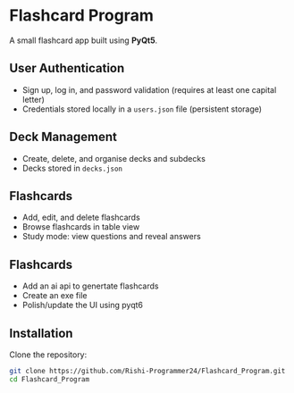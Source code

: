 # Flashcard Program

A small flashcard app built using **PyQt5**.


##  User Authentication
- Sign up, log in, and password validation (requires at least one capital letter)  
- Credentials stored locally in a `users.json` file (persistent storage)

##  Deck Management
- Create, delete, and organise decks and subdecks  
- Decks stored in `decks.json`


##  Flashcards
- Add, edit, and delete flashcards  
- Browse flashcards in table view  
- Study mode: view questions and reveal answers


##  Flashcards
- Add an ai api to genertate flashcards
- Create an exe file
- Polish/update the UI using pyqt6


##  Installation

Clone the repository:
```bash
git clone https://github.com/Rishi-Programmer24/Flashcard_Program.git
cd Flashcard_Program
